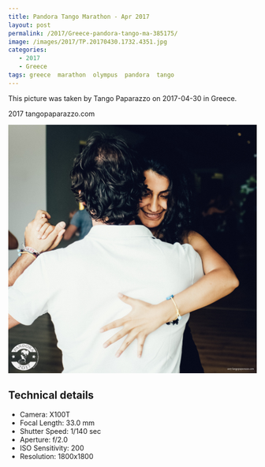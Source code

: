 ```yaml
---
title: Pandora Tango Marathon - Apr 2017
layout: post
permalink: /2017/Greece-pandora-tango-ma-385175/
image: /images/2017/TP.20170430.1732.4351.jpg
categories:
   - 2017
   - Greece
tags: greece  marathon  olympus  pandora  tango
---
```

   
This picture was taken by Tango Paparazzo on 2017-04-30 in Greece.

2017 tangopaparazzo.com

![Pandora Tango Marathon - Apr 2017](/images/2017/TP.20170430.1732.4351.jpg)

## Technical details
* <i class="fa-solid fa-camera"></i> Camera: X100T
* <i class="fa-solid fa-square-caret-left"></i> Focal Length: 33.0 mm
* <i class="fa-solid fa-stopwatch"></i> Shutter Speed: 1/140 sec
* <i class="fa-solid fa-circle-dot"></i> Aperture: f/2.0
* <i class="fa-solid fa-lightbulb"></i> ISO Sensitivity: 200
* <i class="fa-solid fa-square-full"></i> Resolution: 1800x1800
